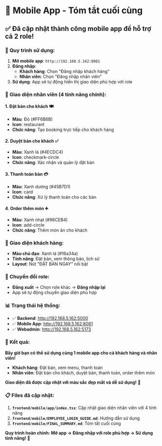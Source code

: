# 📱 Mobile App - Tóm tắt cuối cùng

## ✅ **Đã cập nhật thành công mobile app để hỗ trợ cả 2 role!**

### 🎯 **Quy trình sử dụng:**

1. **Mở mobile app**: `http://192.168.5.162:8081`
2. **Đăng nhập**:
   - **Khách hàng**: Chọn "Đăng nhập khách hàng"
   - **Nhân viên**: Chọn "Đăng nhập nhân viên"
3. **Sử dụng**: App sẽ tự động hiển thị giao diện phù hợp với role

### 🎨 **Giao diện nhân viên (4 tính năng chính):**

#### 1. **Đặt bàn cho khách** 🍽️
- **Màu**: Đỏ (#FF6B6B)
- **Icon**: restaurant
- **Chức năng**: Tạo booking trực tiếp cho khách hàng

#### 2. **Duyệt bàn cho khách** ✅
- **Màu**: Xanh lá (#4ECDC4)
- **Icon**: checkmark-circle
- **Chức năng**: Xác nhận và quản lý đặt bàn

#### 3. **Thanh toán bàn** 💳
- **Màu**: Xanh dương (#45B7D1)
- **Icon**: card
- **Chức năng**: Xử lý thanh toán cho các bàn

#### 4. **Order thêm món** ➕
- **Màu**: Xanh nhạt (#96CEB4)
- **Icon**: add-circle
- **Chức năng**: Thêm món ăn cho khách

### 🎨 **Giao diện khách hàng:**
- **Màu chủ đạo**: Xanh lá (#16a34a)
- **Tính năng**: Đặt bàn, xem thông báo, lịch sử
- **Layout**: Nút "ĐẶT BÀN NGAY" nổi bật

### 🔄 **Chuyển đổi role:**
- **Đăng xuất** → Chọn role khác → **Đăng nhập lại**
- App sẽ tự động chuyển giao diện phù hợp

### 📊 **Trạng thái hệ thống:**

- ✅ **Backend**: http://192.168.5.162:5000
- ✅ **Mobile App**: http://192.168.5.162:8081
- ✅ **Webadmin**: http://192.168.5.162:5173

### 🎉 **Kết quả:**

**Bây giờ bạn có thể sử dụng cùng 1 mobile app cho cả khách hàng và nhân viên!**

- **Khách hàng**: Đặt bàn, xem menu, thanh toán
- **Nhân viên**: Đặt bàn cho khách, duyệt bàn, thanh toán, order thêm món

**Giao diện đã được cập nhật với màu sắc đẹp mắt và dễ sử dụng!** 🎨

### 📋 **Files đã cập nhật:**

1. **`frontend/mobile/app/index.tsx`**: Cập nhật giao diện nhân viên với 4 tính năng
2. **`frontend/mobile/EMPLOYEE_LOGIN_GUIDE.md`**: Hướng dẫn sử dụng
3. **`frontend/mobile/FINAL_SUMMARY.md`**: Tóm tắt cuối cùng

**Quy trình hoàn chỉnh: Mở app → Đăng nhập với role phù hợp → Sử dụng tính năng!** 🚀
